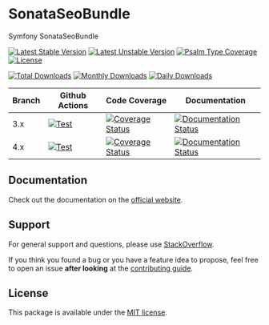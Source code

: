 <!--
DO NOT EDIT THIS FILE!

It's auto-generated by sonata-project/dev-kit package.
-->

# SonataSeoBundle

Symfony SonataSeoBundle

[![Latest Stable Version](https://poser.pugx.org/sonata-project/seo-bundle/v/stable)](https://packagist.org/packages/sonata-project/seo-bundle)
[![Latest Unstable Version](https://poser.pugx.org/sonata-project/seo-bundle/v/unstable)](https://packagist.org/packages/sonata-project/seo-bundle)
[![Psalm Type Coverage][shepherd_stable_badge]][shepherd_stable_link]
[![License](https://poser.pugx.org/sonata-project/seo-bundle/license)](https://packagist.org/packages/sonata-project/seo-bundle)

[![Total Downloads](https://poser.pugx.org/sonata-project/seo-bundle/downloads)](https://packagist.org/packages/sonata-project/seo-bundle)
[![Monthly Downloads](https://poser.pugx.org/sonata-project/seo-bundle/d/monthly)](https://packagist.org/packages/sonata-project/seo-bundle)
[![Daily Downloads](https://poser.pugx.org/sonata-project/seo-bundle/d/daily)](https://packagist.org/packages/sonata-project/seo-bundle)

Branch | Github Actions | Code Coverage | Documentation |
------ | -------------- | ------------- | ------------- |
3.x | [![Test][test_stable_badge]][test_stable_link] | [![Coverage Status][coverage_stable_badge]][coverage_stable_link] | [![Documentation Status][documentation_stable_badge]][documentation_stable_link] |
4.x | [![Test][test_unstable_badge]][test_unstable_link] | [![Coverage Status][coverage_unstable_badge]][coverage_unstable_link] | [![Documentation Status][documentation_unstable_badge]][documentation_unstable_link] |

## Documentation

Check out the documentation on the [official website](https://docs.sonata-project.org/projects/SonataSeoBundle).

## Support

For general support and questions, please use [StackOverflow](http://stackoverflow.com/questions/tagged/sonata).

If you think you found a bug or you have a feature idea to propose, feel free to open an issue
**after looking** at the [contributing guide](CONTRIBUTING.md).

## License

This package is available under the [MIT license](LICENSE).

[test_stable_badge]: https://github.com/sonata-project/SonataSeoBundle/workflows/Test/badge.svg?branch=3.x
[test_stable_link]: https://github.com/sonata-project/SonataSeoBundle/actions?query=workflow:test+branch:3.x
[test_unstable_badge]: https://github.com/sonata-project/SonataSeoBundle/workflows/Test/badge.svg?branch=4.x
[test_unstable_link]: https://github.com/sonata-project/SonataSeoBundle/actions?query=workflow:test+branch:4.x
[coverage_stable_badge]: https://codecov.io/gh/sonata-project/SonataSeoBundle/branch/3.x/graph/badge.svg
[coverage_stable_link]: https://codecov.io/gh/sonata-project/SonataSeoBundle/branch/3.x
[coverage_unstable_badge]: https://codecov.io/gh/sonata-project/SonataSeoBundle/branch/4.x/graph/badge.svg
[coverage_unstable_link]: https://codecov.io/gh/sonata-project/SonataSeoBundle/branch/4.x
[shepherd_stable_badge]: https://shepherd.dev/github/sonata-project/SonataSeoBundle/coverage.svg
[shepherd_stable_link]: https://shepherd.dev/github/sonata-project/SonataSeoBundle
[documentation_stable_badge]: https://readthedocs.org/projects/sonataseobundle/badge/?version=3.x
[documentation_stable_link]: https://docs.sonata-project.org/projects/SonataSeoBundle/en/3.x/?badge=3.x
[documentation_unstable_badge]: https://readthedocs.org/projects/sonataseobundle/badge/?version=4.x
[documentation_unstable_link]: https://docs.sonata-project.org/projects/SonataSeoBundle/en/4.x/?badge=4.x
